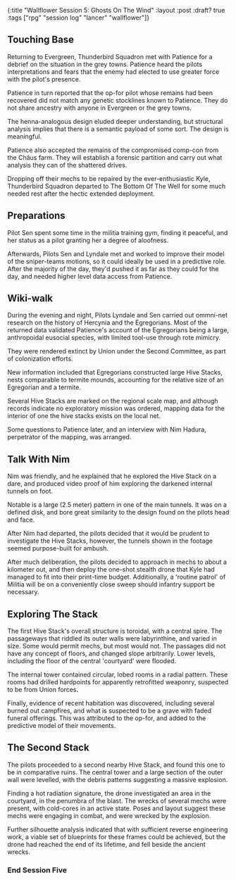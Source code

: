 {:title "Wallflower Session 5: Ghosts On The Wind"
:layout :post
:draft? true
:tags ["rpg" "session log" "lancer" "wallflower"]}

## Touching Base
Returning to Evergreen, Thunderbird Squadron met with Patience for a debrief on the situation in the grey towns. Patience heard the pilots interpretations and fears that the enemy had elected to use greater force with the pilot's presence.

Patience in turn reported that the op-for pilot whose remains had been recovered did not match any genetic stocklines known to Patience. They do not share ancestry with anyone in Evergreen or the grey towns.

The henna-analogous design eluded deeper understanding, but structural analysis implies that there is a semantic payload of some sort. The design is meaningful.

Patience also accepted the remains of the compromised comp-con from the Châus farm. They will establish a forensic partition and carry out what analysis they can of the shattered drives.

Dropping off their mechs to be repaired by the ever-enthusiastic Kyle, Thunderbird Squadron departed to The Bottom Of The Well for some much needed rest after the hectic extended deployment.

## Preparations
Pilot Sen spent some time in the militia training gym, finding it peaceful, and her status as a pilot granting her a degree of aloofness.

Afterwards, Pilots Sen and Lyndale met and worked to improve their model of the sniper-teams motions, so it could ideally be used in a predictive role.
After the majority of the day, they'd pushed it as far as they could for the day, and needed higher level data access from Patience.

## Wiki-walk
During the evening and night, Pilots Lyndale and Sen carried out ommni-net research on the history of Hercynia and the Egregorians.
Most of the returned data validated Patience's account of the Egregorians being a large, anthropoidal eusocial species, with limited tool-use through rote mimicry.

They were rendered extinct by Union under the Second Committee, as part of colonization efforts.

New information included that Egregorians constructed large Hive Stacks, nests comparable to termite mounds, accounting for the relative size of an Egregorian and a termite.

Several Hive Stacks are marked on the regional scale map, and although records indicate no exploratory mission was ordered, mapping data for the interior of one the hive stacks exists on the local net.

Some questions to Patience later, and an interview with Nim Hadura, perpetrator of the mapping, was arranged.

## Talk With Nim

Nim was friendly, and he explained that he explored the Hive Stack on a dare, and produced video proof of him exploring the darkened internal tunnels on foot.

Notable is a large (2.5 meter) pattern in one of the main tunnels. It was on a defined disk, and bore great similarity to the design found on the pilots head and face.

After Nim had departed, the pilots decided that it would be prudent to investigate the Hive Stacks, however, the tunnels shown in the footage seemed purpose-built for ambush.

After much deliberation, the pilots decided to approach in mechs to about a kilometer out,
and then deploy the one-shot stealth drone that Kyle had managed to fit into their print-time budget.
Additionally, a 'routine patrol' of Militia will be on a conveniently close sweep should infantry support be necessary.

## Exploring The Stack
The first Hive Stack's overall structure is toroidal, with a central spire. The passageways that riddled its outer walls were labyrinthine, and varied in size. Some would permit mechs, but most would not.
The passages did not have any concept of floors, and changed slope arbitrarily. Lower levels, including the floor of the central 'courtyard' were flooded.

The internal tower contained circular, lobed rooms in a radial pattern. These rooms had drilled hardpoints for apparently retrofitted weaponry, suspected to be from Union forces.

Finally, evidence of recent habitation was discovered, including several burned out campfires, and what is suspected to be a grave with faded funeral offerings. This was attributed to the op-for, and added to the predictive model of their movements.

## The Second Stack
The pilots proceeded to a second nearby Hive Stack, and found this one to be in comparative ruins.
The central tower and a large section of the outer wall were levelled, with the debris patterns suggesting a massive explosion.

Finding a hot radiation signature, the drone investigated an area in the courtyard, in the penumbra of the blast. The wrecks of several mechs were present, with cold-cores in an active state. Poses and layout suggest these mechs were engaging in combat, and were wrecked by the explosion.

Further silhouette analysis indicated that with sufficient reverse engineering work, a viable set of blueprints for these frames could be achieved, but the drone had reached the end of its lifetime, and fell beside the ancient wrecks.


### End Session Five